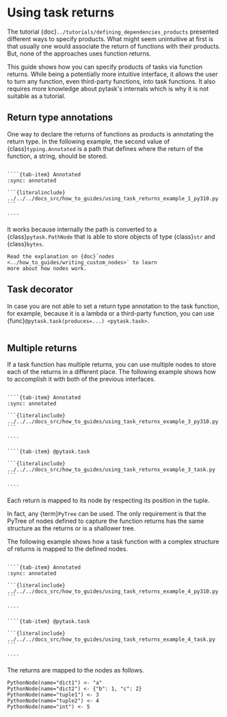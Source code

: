 # Using task returns

The tutorial {doc}`../tutorials/defining_dependencies_products` presented different ways
to specify products. What might seem unintuitive at first is that usually one would
associate the return of functions with their products. But, none of the approaches uses
function returns.

This guide shows how you can specify products of tasks via function returns. While being
a potentially more intuitive interface, it allows the user to turn any function, even
third-party functions, into task functions. It also requires more knowledge about
pytask's internals which is why it is not suitable as a tutorial.

## Return type annotations

One way to declare the returns of functions as products is annotating the return type.
In the following example, the second value of {class}`typing.Annotated` is a path that
defines where the return of the function, a string, should be stored.

`````{tab-set}

````{tab-item} Annotated
:sync: annotated

```{literalinclude} ../../../docs_src/how_to_guides/using_task_returns_example_1_py310.py
```

````

`````

It works because internally the path is converted to a {class}`pytask.PathNode` that is
able to store objects of type {class}`str` and {class}`bytes`.

```{seealso}
Read the explanation on {doc}`nodes <../how_to_guides/writing_custom_nodes>` to learn
more about how nodes work.
```

## Task decorator

In case you are not able to set a return type annotation to the task function, for
example, because it is a lambda or a third-party function, you can use
{func}`@pytask.task(produces=...) <pytask.task>`.

```{literalinclude} ../../../docs_src/how_to_guides/using_task_returns_example_2_task.py
```

## Multiple returns

If a task function has multiple returns, you can use multiple nodes to store each of the
returns in a different place. The following example shows how to accomplish it with both
of the previous interfaces.

`````{tab-set}

````{tab-item} Annotated
:sync: annotated

```{literalinclude} ../../../docs_src/how_to_guides/using_task_returns_example_3_py310.py
```

````

````{tab-item} @pytask.task

```{literalinclude} ../../../docs_src/how_to_guides/using_task_returns_example_3_task.py
```

````
`````

Each return is mapped to its node by respecting its position in the tuple.

In fact, any {term}`PyTree` can be used. The only requirement is that the PyTree of
nodes defined to capture the function returns has the same structure as the returns or
is a shallower tree.

The following example shows how a task function with a complex structure of returns is
mapped to the defined nodes.

`````{tab-set}

````{tab-item} Annotated
:sync: annotated

```{literalinclude} ../../../docs_src/how_to_guides/using_task_returns_example_4_py310.py
```

````

````{tab-item} @pytask.task

```{literalinclude} ../../../docs_src/how_to_guides/using_task_returns_example_4_task.py
```

````
`````

The returns are mapped to the nodes as follows.

```text
PythonNode(name="dict1") <- "a"
PythonNode(name="dict2") <- {"b": 1, "c": 2}
PythonNode(name="tuple1") <- 3
PythonNode(name="tuple2") <- 4
PythonNode(name="int") <- 5
```
